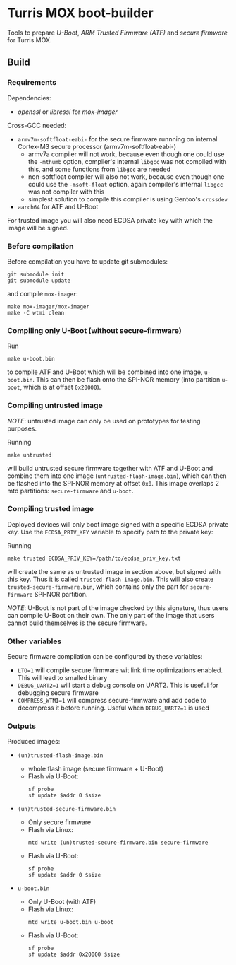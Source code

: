 # Turris MOX boot-builder

Tools to prepare *U-Boot*, *ARM Trusted Firmware (ATF)* and *secure firmware* for
Turris MOX.


## Build

### Requirements

Dependencies:
- *openssl* or *libressl* for *mox-imager*

Cross-GCC needed:
- `armv7m-softfloat-eabi-` for the secure firmware runnning on internal
  Cortex-M3 secure processor (armv7m-softfloat-eabi-)
  - armv7a compiler will not work, because even though one could use the
    `-mthumb` option, compiler's internal `libgcc` was not compiled with this,
    and some functions from `libgcc` are needed
  - non-softfloat compiler will also not work, because even though one could
    use the `-msoft-float` option, again compiler's internal `libgcc` was not
    compiler with this
  - simplest solution to compile this compiler is using Gentoo's `crossdev`
- `aarch64` for ATF and U-Boot

For trusted image you will also need ECDSA private key with which the image will
be signed.


### Before compilation

Before compilation you have to update git submodules:

```
git submodule init
git submodule update
```

and compile `mox-imager`:

```
make mox-imager/mox-imager
make -C wtmi clean
```

### Compiling only U-Boot (without secure-firmware)

Run

```
make u-boot.bin
```

to compile ATF and U-Boot which will be combined into one image, `u-boot.bin`.
This can then be flash onto the SPI-NOR memory (into partition `u-boot`, which
is at offset `0x20000`).


### Compiling untrusted image

*NOTE*: untrusted image can only be used on prototypes for testing purposes.

Running

```
make untrusted
```

will build untrusted secure firmware together with ATF and U-Boot and combine
them into one image (`untrusted-flash-image.bin`), which can then be flashed
into the SPI-NOR memory at offset `0x0`. This image overlaps 2 mtd partitions:
`secure-firmware` and `u-boot`.


### Compiling trusted image

Deployed devices will only boot image signed with a specific ECDSA private key.
Use the `ECDSA_PRIV_KEY` variable to specify path to the private key:

Running

```
make trusted ECDSA_PRIV_KEY=/path/to/ecdsa_priv_key.txt
```

will create the same as untrusted image in section above, but signed with this
key. Thus it is called `trusted-flash-image.bin`. This will also create
`trusted-secure-firmware.bin`, which contains only the part for
`secure-firmware` SPI-NOR partition.

*NOTE*: U-Boot is not part of the image checked by this signature, thus users
can compile U-Boot on their own. The only part of the image that users cannot
build themselves is the secure firmware.


### Other variables

Secure firmware compilation can be configured by these variables:

- `LTO=1` will compile secure firmware wit link time optimizations enabled. This
  will lead to smalled binary
- `DEBUG_UART2=1` will start a debug console on UART2. This is useful for
  debugging secure firmware
- `COMPRESS_WTMI=1` will compress secure-firmware and add code to decompress it
  before running. Useful when `DEBUG_UART2=1` is used


### Outputs

Produced images:

- `(un)trusted-flash-image.bin`
    - whole flash image (secure firmware + U-Boot)
    - Flash via U-Boot:
        ```
        sf probe
        sf update $addr 0 $size
        ```

- `(un)trusted-secure-firmware.bin`
    - Only secure firmware
    - Flash via Linux:
        ```
        mtd write (un)trusted-secure-firmware.bin secure-firmware
        ```
    - Flash via U-Boot:
        ```
        sf probe
        sf update $addr 0 $size
        ```

- `u-boot.bin`
    - Only U-Boot (with ATF)
    - Flash via Linux:
        ```
        mtd write u-boot.bin u-boot
        ```
    - Flash via U-Boot:
        ```
        sf probe
        sf update $addr 0x20000 $size
        ```
